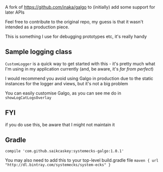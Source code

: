 A fork of https://github.com/inaka/galgo to (initially) add some support for later APIs

Feel free to contribute to the original repo, my guess is that it wasn't intended as a production piece.

This is something I use for debugging prototypes etc, it's really handy


## Sample logging class 
```CustomLogger``` is a quick way to get started with this - it's pretty much what I'm using in my application currently (and, be aware, it's _far from perfect_)

I would recommend you avoid using Galgo in production due to the static instances for the logger and views, but it's not a big problem

You can easily customise Galgo, as you can see me do in ```showLogCatLogsOverlay```

## FYI
if you do use this, be aware that I might not maintain it

## Gradle
```compile 'com.github.saikcaskey:systemecks-galgo:1.0.1'```

You may also need to add this to your top-level build.gradle file 
```maven { url "http://dl.bintray.com/systemecks/system-ecks" } ```

